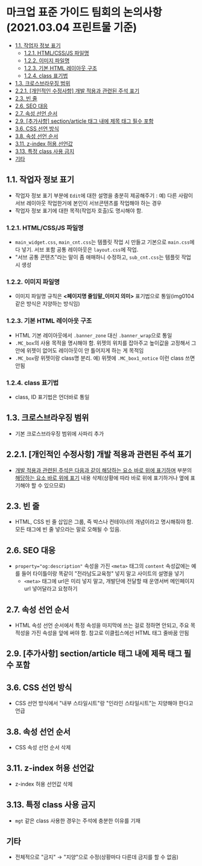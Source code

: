 <h1>마크업 표준 가이드 팀회의 논의사항 (2021.03.04 프린트물 기준)</h1>

- [1.1. 작업자 정보 표기](#11-작업자-정보-표기)
  - [1.2.1. HTML/CSS/JS 파일명](#121-htmlcssjs-파일명)
  - [1.2.2. 이미지 파일명](#122-이미지-파일명)
  - [1.2.3. 기본 HTML 레이아웃 구조](#123-기본-html-레이아웃-구조)
  - [1.2.4. class 표기법](#124-class-표기법)
- [1.3. 크로스브라우징 범위](#13-크로스브라우징-범위)
- [2.2.1. [개인적인 수정사항] 개발 적용과 관련된 주석 표기](#221-개인적인-수정사항-개발-적용과-관련된-주석-표기)
- [2.3. 빈 줄](#23-빈-줄)
- [2.6. SEO 대응](#26-seo-대응)
- [2.7. 속성 선언 순서](#27-속성-선언-순서)
- [2.9. [추가사항] section/article 태그 내에 제목 태그 필수 포함](#29-추가사항-sectionarticle-태그-내에-제목-태그-필수-포함)
- [3.6. CSS 선언 방식](#36-css-선언-방식)
- [3.8. 속성 선언 순서](#38-속성-선언-순서)
- [3.11. z-index 허용 선언값](#311-z-index-허용-선언값)
- [3.13. 특정 class 사용 금지](#313-특정-class-사용-금지)
- [기타](#기타)

## 1.1. 작업자 정보 표기

- 작업자 정보 표기 부분에 ```Edit```에 대한 설명을 충분히 제공해주기 : 예) 다른 사람이 서브 레이아웃 작업한거에 본인이 서브콘텐츠를 작업해야 하는 경우
- 작업자 정보 표기에 대한 목적(작업자 호출)도 명시해야 함.

### 1.2.1. HTML/CSS/JS 파일명

- ```main_widget.css```, ```main_cnt.css```는 템플릿 작업 시 만들고 기본으로 ```main.css```에 다 넣기. 서브 포함 공통 레이아웃은 ```layout.css```에 작업.
- "서브 공통 콘텐츠"라는 말이 좀 애매하니 수정하고, ```sub_cnt.css```는 템플릿 작업 시 생성

### 1.2.2. 이미지 파일명

- 이미지 파일명 규칙은 **&lt;페이지명 줄임말_이미지 의미&gt;** 표기법으로 통일(img0104 같은 방식은 지양하는 방식임)

### 1.2.3. 기본 HTML 레이아웃 구조

- HTML 기본 레이아웃에서 ```.banner_zone``` 대신 ```.banner_wrap```으로 통일
- ```.MC_box```의 사용 목적을 명시해야 함. 위젯의 위치를 잡아주고 높이값을 고정해서 그 안에 위젯이 없어도 레이아웃이 안 틀어지게 하는 게 목적임
- ```.MC_box```랑 위젯이랑 class명 분리. 예) 위젯에 ```.MC_box1_notice``` 이런 class 쓰면 안됨

### 1.2.4. class 표기법

- class, ID 표기법은 언더바로 통일

## 1.3. 크로스브라우징 범위

- 기본 크로스브라우징 범위에 사파리 추가

## 2.2.1. [개인적인 수정사항] 개발 적용과 관련된 주석 표기

- <ins>개발 적용과 관련된 주석은 다음과 같이 해당하는 요소 바로 위에 표기하며</ins> 부분의 <ins>해당하는 요소 바로 위에 표기</ins> 내용 삭제(상황에 따라 바로 위에 표기하거나 옆에 표기해야 할 수 있으므로)

## 2.3. 빈 줄

- HTML, CSS 빈 줄 삽입은 그룹, 즉 박스나 컨테이너의 개념이라고 명시해줘야 함. 모든 태그에 빈 줄 넣으라는 말로 오해될 수 있음.

## 2.6. SEO 대응

- ```property="og:description"``` 속성을 가진 ```<meta>``` 태그의 ```content``` 속성값에는 예를 들어 타이틀이랑 똑같이 "전라남도교육청" 넣지 말고 사이트의 설명을 넣기
  - ```<meta>``` 태그에 url은 미리 넣지 말고, 개발단에 전달할 때 운영서버 메인페이지 url 넣어달라고 요청하기

## 2.7. 속성 선언 순서

- HTML 속성 선언 순서에서 특정 속성을 마지막에 쓰는 걸로 정하면 안되고, 주요 목적성을 가진 속성을 앞에 써야 함. 참고로 이클립스에선 HTML 태그 줄바꿈 안됨

## 2.9. [추가사항] section/article 태그 내에 제목 태그 필수 포함

## 3.6. CSS 선언 방식

- CSS 선언 방식에서 "내부 스타일시트"랑 "인라인 스타일시트"는 지양해야 한다고 언급

## 3.8. 속성 선언 순서

- CSS 속성 선언 순서 삭제

## 3.11. z-index 허용 선언값

- z-index 허용 선언값 삭제

## 3.13. 특정 class 사용 금지

- ```mgt``` 같은 class 사용한 경우는 주석에 충분한 이유를 기재

## 기타

- 전체적으로 "금지" &rarr; "지양"으로 수정(상황마다 다른데 금지를 할 수 없음)